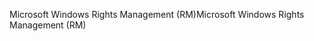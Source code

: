 <span data-ttu-id="5c6c2-101">Microsoft Windows Rights Management (RM)</span><span class="sxs-lookup"><span data-stu-id="5c6c2-101">Microsoft Windows Rights Management (RM)</span></span>